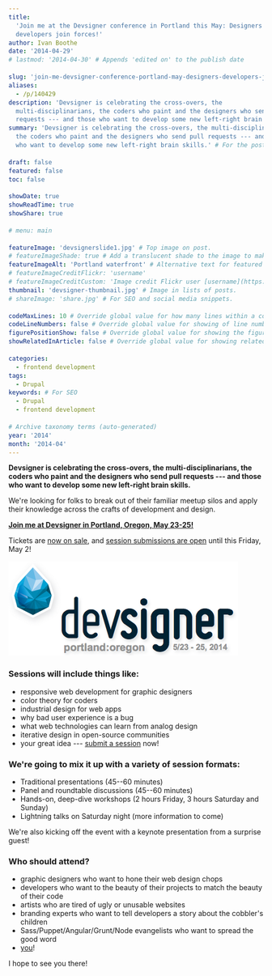 ```yaml
---
title:
  'Join me at the Devsigner conference in Portland this May: Designers and
  developers join forces!'
author: Ivan Boothe
date: '2014-04-29'
# lastmod: '2014-04-30' # Appends 'edited on' to the publish date

slug: 'join-me-devsigner-conference-portland-may-designers-developers-join-forces'
aliases:
  - /p/140429
description: 'Devsigner is celebrating the cross-overs, the
  multi-disciplinarians, the coders who paint and the designers who send pull
  requests --- and those who want to develop some new left-right brain skills.' # For SEO and social media snippets.
summary: 'Devsigner is celebrating the cross-overs, the multi-disciplinarians,
  the coders who paint and the designers who send pull requests --- and those
  who want to develop some new left-right brain skills.' # For the post in lists.

draft: false
featured: false
toc: false

showDate: true
showReadTime: true
showShare: true

# menu: main

featureImage: 'devsignerslide1.jpg' # Top image on post.
# featureImageShade: true # Add a translucent shade to the image to make overlaid text easier to read.
featureImageAlt: 'Portland waterfront' # Alternative text for featured image.
# featureImageCreditFlickr: 'username'
# featureImageCreditCustom: 'Image credit Flickr user [username](https://www.flickr.com/photos/username).'
thumbnail: 'devsigner-thumbnail.jpg' # Image in lists of posts.
# shareImage: 'share.jpg' # For SEO and social media snippets.

codeMaxLines: 10 # Override global value for how many lines within a code block before auto-collapsing.
codeLineNumbers: false # Override global value for showing of line numbers within code block.
figurePositionShow: false # Override global value for showing the figure label.
showRelatedInArticle: false # Override global value for showing related posts in this series at the end of the content.

categories:
  - frontend development
tags:
  - Drupal
keywords: # For SEO
  - Drupal
  - frontend development

# Archive taxonomy terms (auto-generated)
year: '2014'
month: '2014-04'
---
```


**Devsigner is celebrating the cross-overs, the multi-disciplinarians, the
coders who paint and the designers who send pull requests --- and those who want
to develop some new left-right brain skills.**

We're looking for folks to break out of their familiar meetup silos and apply
their knowledge across the crafts of development and design.

[**Join me at Devsigner in Portland, Oregon, May 23-25!**](https://web.archive.org/web/20140719090242/http://devsignercon.com/)

Tickets are
[now on sale](https://web.archive.org/web/20140719090242/http://devsignercon.com/),
and
[session submissions are open](https://web.archive.org/web/20140719090242/http://devsignercon.com/)
until this Friday, May 2!

![Devsigner logo](devsigner2014logo.png 'Devsigner: Portland, OR, May 23-25')

### Sessions will include things like:

- responsive web development for graphic designers
- color theory for coders
- industrial design for web apps
- why bad user experience is a bug
- what web technologies can learn from analog design
- iterative design in open-source communities
- your great idea ---
  [submit a session](https://web.archive.org/web/20140719090242/http://devsignercon.com/ 'Submit your session!')
  now!

### We're going to mix it up with a variety of session formats:

- Traditional presentations (45--60 minutes)
- Panel and roundtable discussions (45--60 minutes)
- Hands-on, deep-dive workshops (2 hours Friday, 3 hours Saturday and Sunday)
- Lightning talks on Saturday night (more information to come)

We're also kicking off the event with a keynote presentation from a surprise
guest!

### Who should attend?

- graphic designers who want to hone their web design chops
- developers who want to the beauty of their projects to match the beauty of
  their code
- artists who are tired of ugly or unusable websites
- branding experts who want to tell developers a story about the cobbler's
  children
- Sass/Puppet/Angular/Grunt/Node evangelists who want to spread the good word
- [you](https://web.archive.org/web/20140719090242/http://devsignercon.com/ 'Register Today!')!

I hope to see you there!

